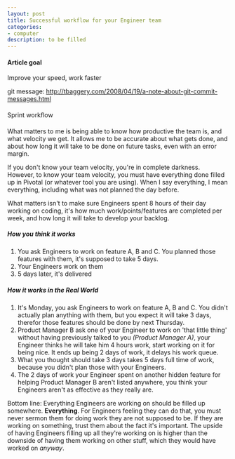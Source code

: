 ```yaml
--- 
layout: post
title: Successful workflow for your Engineer team
categories: 
- computer
description: to be filled
---
```


#### Article goal

Improve your speed, work faster

git message: http://tbaggery.com/2008/04/19/a-note-about-git-commit-messages.html

####

Sprint workflow


####

What matters to me is being able to know how productive the team is, and what
velocity we get. It allows me to be accurate about what gets done, and about
how long it will take to be done on future tasks, even with an error margin.

If you don't know your team velocity, you're in complete darkness. However, to
know your team velocity, you must have everything done filled up in Pivotal (or
whatever tool you are using). When I say everything, I mean everything,
including what was not planned the day before.

What matters isn't to make sure Engineers spent 8 hours of their day working on
coding, it's how much work/points/features are completed per week, and how long
it will take to develop your backlog.

##### How you think it works

1. You ask Engineers to work on feature A, B and C. You planned those features
with them, it's supposed to take 5 days.
2. Your Engineers work on them
3. 5 days later, it's delivered

##### How it works in the Real World

1. It's Monday, you ask Engineers to work on feature A, B and C. You didn't
actually plan anything with them, but you expect it will take 3 days, therefor
those features should be done by next Thursday.
2. Product Manager B ask one of your Engineer to work on 'that little thing'
without having previously talked to you *(Product Manager A)*, your Engineer
thinks he will take him 4 hours work, start working on it for being nice. It
ends up being 2 days of work, it delays his work queue.
3. What you thought should take 3 days takes 5 days full time of work, because
you didn't plan those with your Engineers.
4. The 2 days of work your Engineer spent on another hidden feature for helping
Product Manager B aren't listed anywhere, you think your Engineers aren't as
effective as they really are.

Bottom line: Everything Engineers are working on should be filled up
somewhere. **Everything**. For Engineers feeling they can do that, you must
never sermon them for doing work they are not supposed to be. If they are
working on something, trust them about the fact it's important. The upside of
having Engineers filling up all they're working on is higher than the downside
of having them working on other stuff, which they would have worked on
*anyway*.

